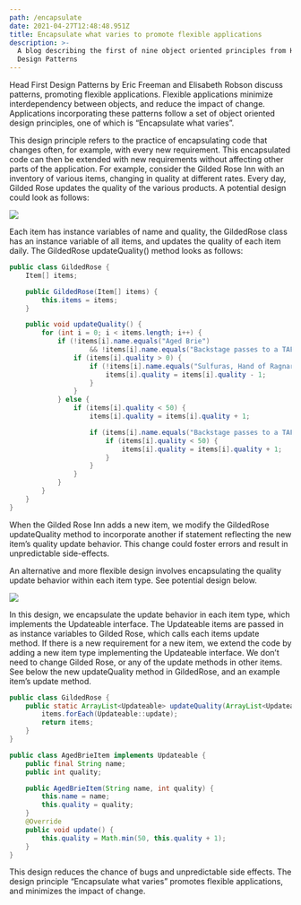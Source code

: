```yaml
---
path: /encapsulate
date: 2021-04-27T12:48:48.951Z
title: Encapsulate what varies to promote flexible applications
description: >-
  A blog describing the first of nine object oriented principles from Head First
  Design Patterns
---
```

Head First Design Patterns by Eric Freeman and Elisabeth Robson discuss patterns, promoting flexible applications. Flexible applications minimize interdependency between objects, and reduce the impact of change. Applications incorporating these patterns follow a set of object oriented design principles, one of which is “Encapsulate what varies”.

This design principle refers to the practice of encapsulating code that changes often, for example, with every new requirement. This encapsulated code can then be extended with new requirements without affecting other parts of the application. For example, consider the Gilded Rose Inn with an inventory of various items, changing in quality at different rates. Every day, Gilded Rose updates the quality of the various products. A potential design could look as follows:

![](https://docs.google.com/drawings/u/0/d/smk5QaTm4GRrz3cNLhVwb3Q/image?w=336&h=131&rev=143&ac=1&parent=1-uqwpuE6DfwrstfsEuamnxBImv4kiZmxnKbhHRXHLpU)

Each item has instance variables of name and quality, the GildedRose class has an instance variable of all items, and updates the quality of each item daily. The GildedRose updateQuality() method looks as follows:

```java
public class GildedRose {
    Item[] items;

    public GildedRose(Item[] items) {
        this.items = items;
    }

    public void updateQuality() {
        for (int i = 0; i < items.length; i++) {
            if (!items[i].name.equals("Aged Brie")
                    && !items[i].name.equals("Backstage passes to a TAFKAL80ETC concert")) {
                if (items[i].quality > 0) {
                    if (!items[i].name.equals("Sulfuras, Hand of Ragnaros")) {
                        items[i].quality = items[i].quality - 1;
                    }
                }
            } else {
                if (items[i].quality < 50) {
                    items[i].quality = items[i].quality + 1;

                    if (items[i].name.equals("Backstage passes to a TAFKAL80ETC concert")) {
                        if (items[i].quality < 50) {
                            items[i].quality = items[i].quality + 1;
                        }
                    }
                }
            }
        }
    }
}
```

When the Gilded Rose Inn adds a new item, we modify the GildedRose updateQuality method to incorporate another if statement reflecting the new item’s quality update behavior. This change could foster errors and result in unpredictable side-effects.

An alternative and more flexible design involves encapsulating the quality update behavior within each item type. See potential design below.

![](https://docs.google.com/drawings/u/0/d/sX1Ku1tnh5SB3krM2BBpbgA/image?w=336&h=265&rev=177&ac=1&parent=1-uqwpuE6DfwrstfsEuamnxBImv4kiZmxnKbhHRXHLpU)

In this design, we encapsulate the update behavior in each item type, which implements the Updateable interface. The Updateable items are passed in as instance variables to Gilded Rose, which calls each items update method. If there is a new requirement for a new item, we extend the code by adding a new item type implementing the Updateable interface. We don’t need to change Gilded Rose, or any of the update methods in other items. See below the new updateQuality method in GildedRose, and an example item’s update method.

```java
public class GildedRose {
    public static ArrayList<Updateable> updateQuality(ArrayList<Updateable> items) {
        items.forEach(Updateable::update);
        return items;
    }
}

public class AgedBrieItem implements Updateable {
    public final String name;
    public int quality;

    public AgedBrieItem(String name, int quality) {
        this.name = name;
        this.quality = quality;
    }
    @Override
    public void update() {
        this.quality = Math.min(50, this.quality + 1);
    }
}

```

This design reduces the chance of bugs and unpredictable side effects. The design principle “Encapsulate what varies” promotes flexible applications, and minimizes the impact of change.
